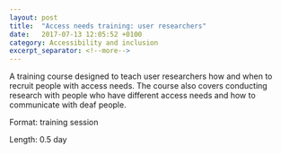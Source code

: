 ```yaml
---
layout: post
title:  "Access needs training: user researchers"
date:   2017-07-13 12:05:52 +0100
category: Accessibility and inclusion
excerpt_separator: <!--more-->
---
```


A training course designed to teach user researchers how and when to recruit people with access needs. The course also covers conducting research with people who have different access needs and how to communicate with deaf people.

Format: training session

Length: 0.5 day

